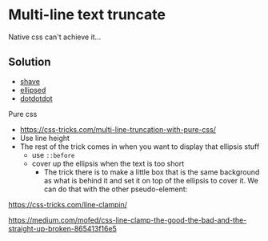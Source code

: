# Multi-line text truncate

Native css can't achieve it...

## Solution

- [shave](https://github.com/yowainwright/shave)
- [ellipsed](https://github.com/nzambello/ellipsed)
- [dotdotdot](https://github.com/FrDH/dotdotdot-js)

Pure css
- https://css-tricks.com/multi-line-truncation-with-pure-css/
- Use line height
- The rest of the trick comes in when you want to display that ellipsis stuff
  - use `::before` 
  - cover up the ellipsis when the text is too short
    - The trick there is to make a little box that is the same background as what is behind it and set it on top of the ellipsis to cover it. We can do that with the other pseudo-element:


https://css-tricks.com/line-clampin/

https://medium.com/mofed/css-line-clamp-the-good-the-bad-and-the-straight-up-broken-865413f16e5